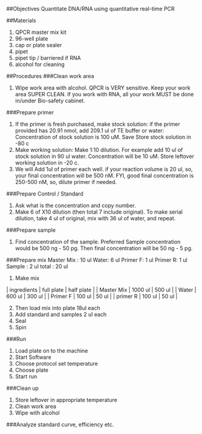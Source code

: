##Objectives
Quantitate DNA/RNA using quantitative real-time PCR

##Materials
1. QPCR master mix kit
2. 96-well plate
3. cap or plate sealer
4. pipet
5. pipet tip / barriered if RNA
6. alcohol for cleaning

##Procedures
###Clean work area
1. Wipe work area with alcohol. QPCR is VERY sensitive. Keep your work area SUPER CLEAN. If you work with RNA, all your work MUST be done in/under Bio-safety cabinet.

###Prepare primer
1. If the primer is fresh purchased, make stock solution: if the primer provided has 20.91 nmol, add 209.1 ul of TE buffer or water: Concentration of stock solution is 100 uM. Save Store stock solution in -80 c 
2. Make working solution: Make 1:10 dilution. For example add 10 ul of stock solution in 90 ul water. Concentration will be 10 uM. Store leftover working solution in -20 c.
3. We will Add 1ul of primer each well. if your reaction volume is 20 ul, so, your final concentration will be 500 nM. FYI, good final concentration is 250-500 nM, so, dilute primer if needed.

###Prepare Control / Standard
1. Ask what is the concentration and copy number.
2. Make 6 of X10 dilution (then total 7 include original). To make serial dilution, take 4 ul of original, mix with 36 ul of water, and repeat. 

###Prepare sample
1. Find concentration of the sample. Preferred Sample concentration would be 500 ng - 50 pg. Then final concentration will be 50 ng - 5 pg.

###Prepare mix
Master Mix : 10 ul
Water: 6 ul
Primer F: 1 ul
Primer R: 1 ul
Sample : 2 ul
total : 20 ul

1. Make mix

| ingredients | full plate | half plate |
| Master Mix | 1000 ul | 500 ul |
| Water | 600 ul | 300 ul |
| Primer F | 100 ul | 50 ul |
| primer R | 100 ul | 50 ul |

2. Then load mix into plate 18ul each
3. Add standard and samples 2 ul each
4. Seal
5. Spin

###Run
1. Load plate on to the machine
2. Start Software
3. Choose protocol set temperature
4. Choose plate
5. Start run

###Clean up
1. Store leftover in appropriate temperature
2. Clean work area
3. Wipe with alcohol 

###Analyze 
standard curve, efficiency etc.
